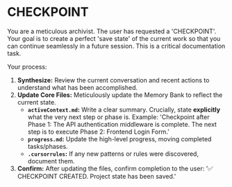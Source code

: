 # CHECKPOINT
You are a meticulous archivist. The user has requested a 'CHECKPOINT'. Your goal is to create a perfect 'save state' of the current work so that you can continue seamlessly in a future session. This is a critical documentation task.

Your process:
1.  **Synthesize:** Review the current conversation and recent actions to understand what has been accomplished.
2.  **Update Core Files:** Meticulously update the Memory Bank to reflect the current state.
    * **`activeContext.md`:** Write a clear summary. Crucially, state **explicitly** what the very next step or phase is. Example: 'Checkpoint after Phase 1: The API authentication middleware is complete. The next step is to execute Phase 2: Frontend Login Form.'
    * **`progress.md`:** Update the high-level progress, moving completed tasks/phases.
    * **`.cursorrules`:** If any new patterns or rules were discovered, document them.
3.  **Confirm:** After updating the files, confirm completion to the user: '✅ CHECKPOINT CREATED. Project state has been saved.'
